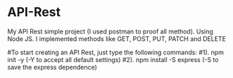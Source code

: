 # API-Rest
My API Rest simple project (I used postman to proof all method). Using Node JS. I implemented methods like GET, POST, PUT, PATCH and DELETE

#To start creating an API Rest, just type the following commands:
#1). npm init -y (-Y to accept all default settings)
#2). npm install -S express (-S to save the express dependence)
